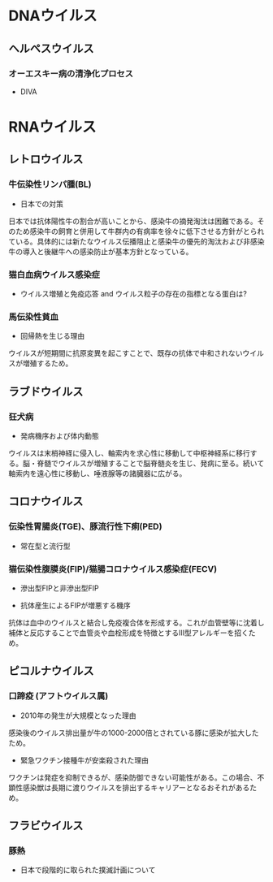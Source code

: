 # DNAウイルス
## ヘルペスウイルス
### オーエスキー病の清浄化プロセス
- DIVA

# RNAウイルス
## レトロウイルス
### 牛伝染性リンパ腫(BL)
- 日本での対策

日本では抗体陽性牛の割合が高いことから、感染牛の摘発淘汰は困難である。そのため感染牛の飼育と併用して牛群内の有病率を徐々に低下させる方針がとられている。具体的には新たなウイルス伝播阻止と感染牛の優先的淘汰および非感染牛の導入と後継牛への感染防止が基本方針となっている。

### 猫白血病ウイルス感染症
- ウイルス増殖と免疫応答 and ウイルス粒子の存在の指標となる蛋白は?


### 馬伝染性貧血
- 回帰熱を生じる理由

ウイルスが短期間に抗原変異を起こすことで、既存の抗体で中和されないウイルスが増殖するため。

## ラブドウイルス
### 狂犬病
- 発病機序および体内動態

ウイルスは末梢神経に侵入し、軸索内を求心性に移動して中枢神経系に移行する。脳・脊髄でウイルスが増殖することで脳脊髄炎を生じ、発病に至る。続いて軸索内を遠心性に移動し、唾液腺等の諸臓器に広がる。

## コロナウイルス
### 伝染性胃腸炎(TGE)、豚流行性下痢(PED)
- 常在型と流行型

### 猫伝染性腹膜炎(FIP)/猫腸コロナウイルス感染症(FECV)
- 滲出型FIPと非滲出型FIP

- 抗体産生によるFIPが増悪する機序

抗体は血中のウイルスと結合し免疫複合体を形成する。これが血管壁等に沈着し補体と反応することで血管炎や血栓形成を特徴とするIII型アレルギーを招くため。

## ピコルナウイルス
### 口蹄疫 (アフトウイルス属)
- 2010年の発生が大規模となった理由

感染後のウイルス排出量が牛の1000-2000倍とされている豚に感染が拡大したため。

- 緊急ワクチン接種牛が安楽殺された理由

ワクチンは発症を抑制できるが、感染防御できない可能性がある。この場合、不顕性感染獣は長期に渡りウイルスを排出するキャリアーとなるおそれがあるため。

## フラビウイルス
### 豚熱
- 日本で段階的に取られた撲滅計画について
